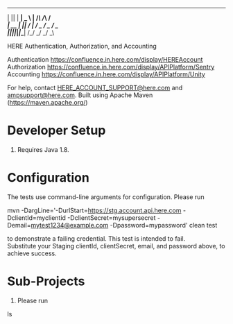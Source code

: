   _  _ ___ ___ ___     _    _    _
 | || | __| _ \ __|   /_\  /_\  /_\
 | __ | _||   / _|   / _ \/ _ \/ _ \
 |_||_|___|_|_\___| /_/ \_\/ \_\/ \_\

HERE Authentication, Authorization, and Accounting

Authentication https://confluence.in.here.com/display/HEREAccount
Authorization  https://confluence.in.here.com/display/APIPlatform/Sentry
Accounting     https://confluence.in.here.com/display/APIPlatform/Unity

For help, contact HERE_ACCOUNT_SUPPORT@here.com and ampsupport@here.com.
Built using Apache Maven (https://maven.apache.org/)

Developer Setup
===============

1. Requires Java 1.8.

Configuration
=============

The tests use command-line arguments for configuration.  Please run

  mvn -DargLine='-DurlStart=https://stg.account.api.here.com -DclientId=myclientid -DclientSecret=mysupersecret -Demail=mytest1234@example.com -Dpassword=mypassword' clean test

to demonstrate a failing credential.  This test is intended to fail.  
Substitute your Staging clientId, clientSecret, email, and password above, to achieve success.

Sub-Projects
============

1. Please run

  ls

